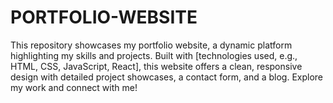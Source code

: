 # PORTFOLIO-WEBSITE
This repository showcases my portfolio website, a dynamic platform highlighting my skills and projects. Built with [technologies used, e.g., HTML, CSS, JavaScript, React], this website offers a clean, responsive design with detailed project showcases, a contact form, and a blog. Explore my work and connect with me!
